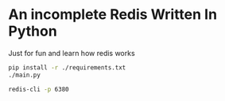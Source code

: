 # An incomplete Redis Written In Python

Just for fun and learn how redis works

```bash
pip install -r ./requirements.txt
./main.py
```

```bash
redis-cli -p 6380
```
